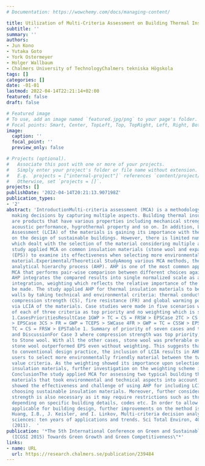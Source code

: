 ```yaml
---
# Documentation: https://wowchemy.com/docs/managing-content/

title: Utilization of Multi-Criteria Assessment on Building Thermal Insulation Materials
subtitle: ''
summary: ''
authors:
- Jun Kono
- Yutaka Goto
- York Ostermeyer
- Holger Wallbaum
- Chalmers University of TechnologyChalmers tekniska Högskola
tags: []
categories: []
date: -01-01
lastmod: 2022-04-14T22:21:14+02:00
featured: false
draft: false

# Featured image
# To use, add an image named `featured.jpg/png` to your page's folder.
# Focal points: Smart, Center, TopLeft, Top, TopRight, Left, Right, BottomLeft, Bottom, BottomRight.
image:
  caption: ''
  focal_point: ''
  preview_only: false

# Projects (optional).
#   Associate this post with one or more of your projects.
#   Simply enter your project's folder or file name without extension.
#   E.g. `projects = ["internal-project"]` references `content/project/deep-learning/index.md`.
#   Otherwise, set `projects = []`.
projects: []
publishDate: '2022-04-14T20:21:13.907198Z'
publication_types:
- '2'
abstract: 'IntroductionMulti-criteria assessment (MCA) is a methodology that supports
  making decisions by capturing multiple aspects. Building thermal insulation materials
  are products that have various properties including mechanical strength, fire resistance,
  acoustic performance, hygrothermal property and so on. In addition, Life Cycle Impact
  Assessment (LCIA) of the materials is gaining its importance with the growing interest
  on the design of sustainable buildings. However, there is limited number of studies
  which dealt with the selection of the material considering multiple aspects. This
  study applied MCA on common insulation materials (stone wool and expanded polystyrene
  (EPS)) to examine its effectiveness when selecting more environmentally friendly
  material.Experimental/Theoretical StudyAmong various MCA methods, the study applied
  analytical hierarchy process (AHP). AHP is one of the most common approaches for
  MCA that performs pair-wise comparison between different choices against each criterion[1].
  AHP integrates the compared results into single normalized scale as an output. Upon
  integration, weighting which reflects the relative importance of the criteria can
  be made. The study applied AHP for thermal insulation materials to be used for vertical
  walls by taking technical and environmental criteria: thermal conductivity (TC),
  compression strength (CS), fire resistance (FR) and global warming potential (GWP)
  via LCIA of the materials. Case studies were made in five scenarios with weighting
  of each of three criteria as top priority and no weighting which is shown in Table
  1.CasesPrioritiesResultCase 1GWP > TC = CS = FRSW > EPSCase 2TC > CS = FR = GWPSW
  > EPSCase 3CS > FR = GWP = TCEPS > SWCase 4FR > GWP = TC = CSSW > EPSCase 5GWP =
  TC = CS = FRSW > EPSTable 1. Summary of priority of seven cases and their resultsResults
  and DiscussionFor Case 3 where compression strength was top priority, EPS was superior
  to Stone wool. With all the other cases, stone wool was preferable over EPS. Moreover,
  stone wool outperformed EPS even without weighting. This suggests that in contrary
  to conventional design practice, the inclusion of LCIA results in AHP encourages
  users to select more environmentally friendly material between the two for the investigated
  value criteria. As the weighting showed its importance upon selection of sustainable
  insulation materials, further investigation on the weighting scheme is necessary.
  ConclusionThe study applied MCA for assessing two typical building thermal insulation
  materials that took environmental and technical aspects into account. The result
  showed the effectiveness and challenge of using AHP for including LCIA results upon
  choosing sustainable insulation materials. Moreover, further consideration for compression
  strength is also necessary as it may require restrictions such as threshold value
  depending on specific building details, codes etc. In order to allow this MCA fully
  applicable for building design, further improvements on the method is necessary.Reference[1]
  Huang, I.B., J. Keisler, and I. Linkov, Multi-criteria decision analysis in environmental
  sciences: ten years of applications and trends. Sci Total Environ, 409(19): p. 3578-94
  (2011).  '
publication: '*The 5th International Conference on Green and Sustainable Innovation
  (ICGSI 2015) Towards Green Growth and Green Competitiveness\"*'
links:
- name: URL
  url: https://research.chalmers.se/publication/239484
---
```

